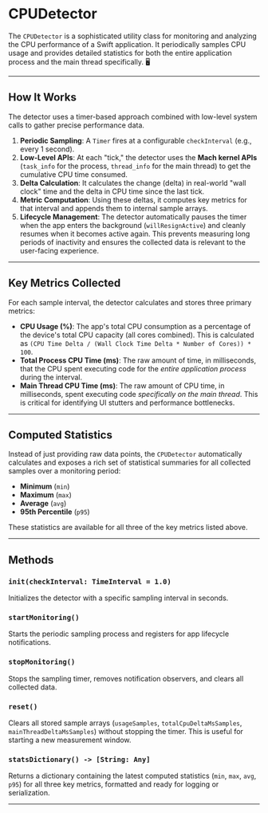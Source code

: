 
# CPUDetector

The `CPUDetector` is a sophisticated utility class for monitoring and analyzing the CPU performance of a Swift application. It periodically samples CPU usage and provides detailed statistics for both the entire application process and the main thread specifically. 🖥️

---

## How It Works

The detector uses a timer-based approach combined with low-level system calls to gather precise performance data.

1.  **Periodic Sampling**: A `Timer` fires at a configurable `checkInterval` (e.g., every 1 second).
2.  **Low-Level APIs**: At each "tick," the detector uses the **Mach kernel APIs** (`task_info` for the process, `thread_info` for the main thread) to get the cumulative CPU time consumed.
3.  **Delta Calculation**: It calculates the change (delta) in real-world "wall clock" time and the delta in CPU time since the last tick.
4.  **Metric Computation**: Using these deltas, it computes key metrics for that interval and appends them to internal sample arrays.
5.  **Lifecycle Management**: The detector automatically pauses the timer when the app enters the background (`willResignActive`) and cleanly resumes when it becomes active again. This prevents measuring long periods of inactivity and ensures the collected data is relevant to the user-facing experience.

---

## Key Metrics Collected

For each sample interval, the detector calculates and stores three primary metrics:

* **CPU Usage (%)**: The app's total CPU consumption as a percentage of the device's total CPU capacity (all cores combined). This is calculated as `(CPU Time Delta / (Wall Clock Time Delta * Number of Cores)) * 100`.
* **Total Process CPU Time (ms)**: The raw amount of time, in milliseconds, that the CPU spent executing code for the *entire application process* during the interval.
* **Main Thread CPU Time (ms)**: The raw amount of CPU time, in milliseconds, spent executing code *specifically on the main thread*. This is critical for identifying UI stutters and performance bottlenecks.

---

## Computed Statistics

Instead of just providing raw data points, the `CPUDetector` automatically calculates and exposes a rich set of statistical summaries for all collected samples over a monitoring period:

* **Minimum** (`min`)
* **Maximum** (`max`)
* **Average** (`avg`)
* **95th Percentile** (`p95`)

These statistics are available for all three of the key metrics listed above.

---

## Methods

### `init(checkInterval: TimeInterval = 1.0)`
Initializes the detector with a specific sampling interval in seconds.

### `startMonitoring()`
Starts the periodic sampling process and registers for app lifecycle notifications.

### `stopMonitoring()`
Stops the sampling timer, removes notification observers, and clears all collected data.

### `reset()`
Clears all stored sample arrays (`usageSamples`, `totalCpuDeltaMsSamples`, `mainThreadDeltaMsSamples`) without stopping the timer. This is useful for starting a new measurement window.

### `statsDictionary() -> [String: Any]`
Returns a dictionary containing the latest computed statistics (`min`, `max`, `avg`, `p95`) for all three key metrics, formatted and ready for logging or serialization.

---

